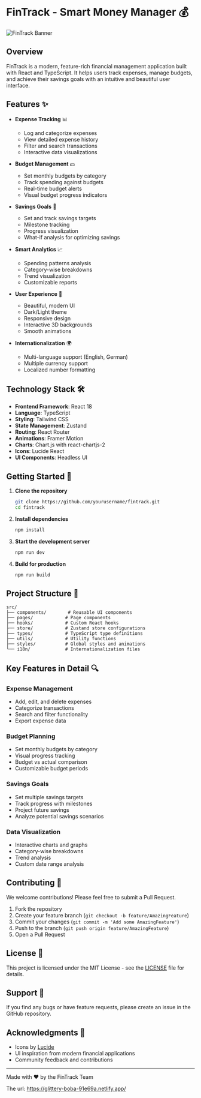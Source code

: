 # FinTrack - Smart Money Manager 💰

![FinTrack Banner](https://images.unsplash.com/photo-1579621970795-87facc2f976d?auto=format&fit=crop&w=1200&q=80)

## Overview

FinTrack is a modern, feature-rich financial management application built with React and TypeScript. It helps users track expenses, manage budgets, and achieve their savings goals with an intuitive and beautiful user interface.

## Features ✨

- **Expense Tracking** 📊
  - Log and categorize expenses
  - View detailed expense history
  - Filter and search transactions
  - Interactive data visualizations

- **Budget Management** 💵
  - Set monthly budgets by category
  - Track spending against budgets
  - Real-time budget alerts
  - Visual budget progress indicators

- **Savings Goals** 🎯
  - Set and track savings targets
  - Milestone tracking
  - Progress visualization
  - What-if analysis for optimizing savings

- **Smart Analytics** 📈
  - Spending patterns analysis
  - Category-wise breakdowns
  - Trend visualization
  - Customizable reports

- **User Experience** 🎨
  - Beautiful, modern UI
  - Dark/Light theme
  - Responsive design
  - Interactive 3D backgrounds
  - Smooth animations

- **Internationalization** 🌍
  - Multi-language support (English, German)
  - Multiple currency support
  - Localized number formatting

## Technology Stack 🛠️

- **Frontend Framework**: React 18
- **Language**: TypeScript
- **Styling**: Tailwind CSS
- **State Management**: Zustand
- **Routing**: React Router
- **Animations**: Framer Motion
- **Charts**: Chart.js with react-chartjs-2
- **Icons**: Lucide React
- **UI Components**: Headless UI

## Getting Started 🚀

1. **Clone the repository**
   ```bash
   git clone https://github.com/yourusername/fintrack.git
   cd fintrack
   ```

2. **Install dependencies**
   ```bash
   npm install
   ```

3. **Start the development server**
   ```bash
   npm run dev
   ```

4. **Build for production**
   ```bash
   npm run build
   ```

## Project Structure 📁

```
src/
├── components/        # Reusable UI components
├── pages/            # Page components
├── hooks/            # Custom React hooks
├── store/            # Zustand store configurations
├── types/            # TypeScript type definitions
├── utils/            # Utility functions
├── styles/           # Global styles and animations
└── i18n/             # Internationalization files
```

## Key Features in Detail 🔍

### Expense Management
- Add, edit, and delete expenses
- Categorize transactions
- Search and filter functionality
- Export expense data

### Budget Planning
- Set monthly budgets by category
- Visual progress tracking
- Budget vs actual comparison
- Customizable budget periods

### Savings Goals
- Set multiple savings targets
- Track progress with milestones
- Project future savings
- Analyze potential savings scenarios

### Data Visualization
- Interactive charts and graphs
- Category-wise breakdowns
- Trend analysis
- Custom date range analysis

## Contributing 🤝

We welcome contributions! Please feel free to submit a Pull Request.

1. Fork the repository
2. Create your feature branch (`git checkout -b feature/AmazingFeature`)
3. Commit your changes (`git commit -m 'Add some AmazingFeature'`)
4. Push to the branch (`git push origin feature/AmazingFeature`)
5. Open a Pull Request

## License 📝

This project is licensed under the MIT License - see the [LICENSE](LICENSE) file for details.

## Support 💪

If you find any bugs or have feature requests, please create an issue in the GitHub repository.

## Acknowledgments 🙏

- Icons by [Lucide](https://lucide.dev)
- UI inspiration from modern financial applications
- Community feedback and contributions

---

Made with ❤️ by the FinTrack Team

The url: https://glittery-boba-91e69a.netlify.app/ 
